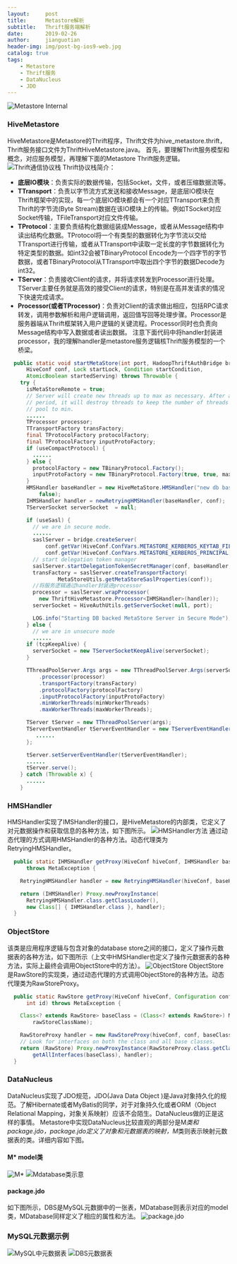```yaml
---
layout:     post
title:      Metastore解析
subtitle:   Thrift服务端解析
date:       2019-02-26
author:     jianguotian
header-img: img/post-bg-ios9-web.jpg
catalog: true
tags:
    - Metastore
    - Thrift服务
    - DataNucleus
    - JDO
---
```


![Metastore Internal](https://upload-images.jianshu.io/upload_images/7440793-42f2711a226843a7.png?imageMogr2/auto-orient/strip%7CimageView2/2/w/1240)
### HiveMetastore
HiveMetastore是Metastore的Thrift程序，Thrift文件为hive_metastore.thrift，Thrift服务接口文件为ThriftHiveMetastore.java。
首先，要理解Thrift服务模型和概念，对应服务模型，再理解下面的Metastore Thrift服务逻辑。
![Thrift通信协议栈](https://upload-images.jianshu.io/upload_images/7440793-5cfe0ea5fcee6f82.png?imageMogr2/auto-orient/strip%7CimageView2/2/w/1240)
Thrift协议栈简介：
- **底层IO模块**：负责实际的数据传输，包括Socket，文件，或者压缩数据流等。
- **TTransport**：负责以字节流方式发送和接收Message，是底层IO模块在Thrift框架中的实现，每一个底层IO模块都会有一个对应TTransport来负责Thrift的字节流(Byte Stream)数据在该IO模块上的传输。例如TSocket对应Socket传输，TFileTransport对应文件传输。
- **TProtocol**：主要负责结构化数据组装成Message，或者从Message结构中读出结构化数据。TProtocol将一个有类型的数据转化为字节流以交给TTransport进行传输，或者从TTransport中读取一定长度的字节数据转化为特定类型的数据。如int32会被TBinaryProtocol Encode为一个四字节的字节数据，或者TBinaryProtocol从TTransport中取出四个字节的数据Decode为int32。
- **TServer**：负责接收Client的请求，并将请求转发到Processor进行处理。TServer主要任务就是高效的接受Client的请求，特别是在高并发请求的情况下快速完成请求。
- **Processor(或者TProcessor)**：负责对Client的请求做出相应，包括RPC请求转发，调用参数解析和用户逻辑调用，返回值写回等处理步骤。Processor是服务器端从Thrift框架转入用户逻辑的关键流程。Processor同时也负责向Message结构中写入数据或者读出数据。 
注意下面代码中将handler封装进processor，我的理解handler是metastore服务逻辑核Thrift服务模型的一个桥梁。
```java
  public static void startMetaStore(int port, HadoopThriftAuthBridge bridge,
      HiveConf conf, Lock startLock, Condition startCondition,
      AtomicBoolean startedServing) throws Throwable {
    try {
      isMetaStoreRemote = true;
      // Server will create new threads up to max as necessary. After an idle
      // period, it will destroy threads to keep the number of threads in the
      // pool to min.
      ......
      TProcessor processor;
      TTransportFactory transFactory;
      final TProtocolFactory protocolFactory;
      final TProtocolFactory inputProtoFactory;
      if (useCompactProtocol) {
        ......
      } else {
        protocolFactory = new TBinaryProtocol.Factory();
        inputProtoFactory = new TBinaryProtocol.Factory(true, true, maxMessageSize, maxMessageSize);
      }
      HMSHandler baseHandler = new HiveMetaStore.HMSHandler("new db based metaserver", conf,
          false);
      IHMSHandler handler = newRetryingHMSHandler(baseHandler, conf);
      TServerSocket serverSocket  = null;

      if (useSasl) {
        // we are in secure mode.
        ......
        saslServer = bridge.createServer(
            conf.getVar(HiveConf.ConfVars.METASTORE_KERBEROS_KEYTAB_FILE),
            conf.getVar(HiveConf.ConfVars.METASTORE_KERBEROS_PRINCIPAL));
        // start delegation token manager
        saslServer.startDelegationTokenSecretManager(conf, baseHandler, ServerMode.METASTORE);
        transFactory = saslServer.createTransportFactory(
                MetaStoreUtils.getMetaStoreSaslProperties(conf));
        //将服务逻辑通过handler封装进processor
        processor = saslServer.wrapProcessor(
          new ThriftHiveMetastore.Processor<IHMSHandler>(handler));
        serverSocket = HiveAuthUtils.getServerSocket(null, port);

        LOG.info("Starting DB backed MetaStore Server in Secure Mode");
      } else {
        // we are in unsecure mode
        ......
      if (tcpKeepAlive) {
        serverSocket = new TServerSocketKeepAlive(serverSocket);
      }

      TThreadPoolServer.Args args = new TThreadPoolServer.Args(serverSocket)
          .processor(processor)
          .transportFactory(transFactory)
          .protocolFactory(protocolFactory)
          .inputProtocolFactory(inputProtoFactory)
          .minWorkerThreads(minWorkerThreads)
          .maxWorkerThreads(maxWorkerThreads);

      TServer tServer = new TThreadPoolServer(args);
      TServerEventHandler tServerEventHandler = new TServerEventHandler() {
         ......
      };

      tServer.setServerEventHandler(tServerEventHandler);
      ......
      tServer.serve();
    } catch (Throwable x) {
      ......
    }
```
### HMSHandler
HMSHandler实现了IMSHandler的接口，是HiveMetastore的内部类，它定义了对元数据操作和获取信息的各种方法，如下图所示。
![HMSHandler方法](https://upload-images.jianshu.io/upload_images/7440793-3f560286466f9ff0.png?imageMogr2/auto-orient/strip%7CimageView2/2/w/1240)
通过动态代理的方式调用HMSHandler的各种方法。动态代理类为RetryingHMSHandler。
```java
  public static IHMSHandler getProxy(HiveConf hiveConf, IHMSHandler baseHandler, boolean local)
      throws MetaException {

    RetryingHMSHandler handler = new RetryingHMSHandler(hiveConf, baseHandler, local);

    return (IHMSHandler) Proxy.newProxyInstance(
      RetryingHMSHandler.class.getClassLoader(),
      new Class[] { IHMSHandler.class }, handler);
  }
```
### ObjectStore
该类是应用程序逻辑与包含对象的database store之间的接口，定义了操作元数据表的各种方法，如下图所示（上文中HMSHandler也定义了操作元数据表的各种方法，实际上最终会调用ObjectStore中的方法）。
![ObjectStore](https://upload-images.jianshu.io/upload_images/7440793-27ff244c3e0e642c.png?imageMogr2/auto-orient/strip%7CimageView2/2/w/1240)
ObjectStore是RawStore的实现类，通过动态代理的方式调用ObjectStore的各种方法。动态代理类为RawStoreProxy。
```java
  public static RawStore getProxy(HiveConf hiveConf, Configuration conf, String rawStoreClassName,
      int id) throws MetaException {

    Class<? extends RawStore> baseClass = (Class<? extends RawStore>) MetaStoreUtils.getClass(
        rawStoreClassName);

    RawStoreProxy handler = new RawStoreProxy(hiveConf, conf, baseClass, id);
    // Look for interfaces on both the class and all base classes.
    return (RawStore) Proxy.newProxyInstance(RawStoreProxy.class.getClassLoader(),
        getAllInterfaces(baseClass), handler);
  }
```
### DataNucleus
DataNucleus实现了JDO规范，JDO(Java Data Object )是Java对象持久化的规范。了解Hibernate或者MyBatis的同学，对于对象持久化或者ORM（Object Relational Mapping，对象关系映射）应该不会陌生。DataNucleus做的正是这样的事情。
Metastore中实现DataNucleus比较直观的两部分是M*类和package.jdo，package.jdo定义了对象和元数据表的映射，M*类则表示映射元数据表的类。详细内容如下图。
#### M* model类
![M*](https://upload-images.jianshu.io/upload_images/7440793-fc21f48bfffe2b83.png?imageMogr2/auto-orient/strip%7CimageView2/2/w/1240)
![Mdatabase类示意](https://upload-images.jianshu.io/upload_images/7440793-036c2c550229f893.png?imageMogr2/auto-orient/strip%7CimageView2/2/w/1240)
#### package.jdo
如下图所示，DBS是MySQL元数据中的一张表，MDatabase则表示对应的model类，MDatabase同样定义了相应的属性和方法。
![package.jdo](https://upload-images.jianshu.io/upload_images/7440793-be8140d5789cf379.png?imageMogr2/auto-orient/strip%7CimageView2/2/w/1240)
### MySQL元数据示例
![MySQL中元数据表](https://upload-images.jianshu.io/upload_images/7440793-9bc120e64d25fd87.png?imageMogr2/auto-orient/strip%7CimageView2/2/w/1240)
![DBS元数据表](https://upload-images.jianshu.io/upload_images/7440793-6ad93cd27d5bc06e.png?imageMogr2/auto-orient/strip%7CimageView2/2/w/1240)
